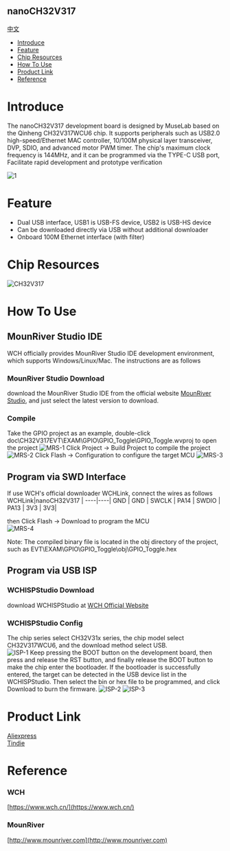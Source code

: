 nanoCH32V317
-----------
[中文](./README_cn.md)

* [Introduce](#Introduce)
* [Feature](#feature)
* [Chip Resources](#chip-resources)
* [How To Use](#how-to-use)
* [Product Link](#product-link)
* [Reference](#reference)


# Introduce
The nanoCH32V317 development board is designed by MuseLab based on the Qinheng CH32V317WCU6 chip. It supports peripherals such as USB2.0 high-speed/Ethernet MAC controller, 10/100M physical layer transceiver, DVP, SDIO, and advanced motor PWM timer. The chip's maximum clock frequency is 144MHz, and it can be programmed via the TYPE-C USB port, Facilitate rapid development and prototype verification

![1](https://github.com/wuxx/nanoCH32V317/blob/main/doc/CH32V317-1.jpg)

# Feature
- Dual USB interface, USB1 is USB-FS device, USB2 is USB-HS device
- Can be downloaded directly via USB without additional downloader
- Onboard 100M Ethernet interface (with filter)

# Chip Resources
![CH32V317](https://github.com/wuxx/nanoCH32V317/blob/main/doc/CH32V317.jpg)

# How To Use
## MounRiver Studio IDE
WCH officially provides MounRiver Studio IDE development environment, which supports Windows/Linux/Mac. The instructions are as follows
 
### MounRiver Studio Download
download the MounRiver Studio IDE from the official website [MounRiver Studio](http://www.mounriver.com), and just select the latest version to download.

### Compile
Take the GPIO project as an example, double-click doc\CH32V317EVT\EXAM\GPIO\GPIO_Toggle\GPIO_Toggle.wvproj to open the project
![MRS-1](https://github.com/wuxx/nanoCH32V317/blob/main/doc/MounRiver-1.png)
Click Project -> Build Project to compile the project  
![MRS-2](https://github.com/wuxx/nanoCH32V317/blob/main/doc/MounRiver-2.png)
Click Flash -> Configuration to configure the target MCU
![MRS-3](https://github.com/wuxx/nanoCH32V317/blob/main/doc/MounRiver-3.png)


## Program via SWD Interface
If use WCH's official downloader WCHLink, connect the wires as follows
WCHLink|nanoCH32V317 |
----|----|
GND |  GND |
SWCLK | PA14 |
SWDIO | PA13 |
3V3 | 3V3|

then Click Flash -> Download to program the MCU  
![MRS-4](https://github.com/wuxx/nanoCH32V317/blob/main/doc/MounRiver-4.png)


Note: The compiled binary file is located in the obj directory of the project, such as EVT\EXAM\GPIO\GPIO_Toggle\obj\GPIO_Toggle.hex

## Program via USB ISP
### WCHISPStudio Download
download WCHISPStudio at [WCH Official Website](https://www.wch.cn/downloads/WCHISPTool_Setup_exe.html)

### WCHISPStudio Config
The chip series select CH32V31x series, the chip model select CH32V317WCU6, and the download method select USB.  
![ISP-1](https://github.com/wuxx/nanoCH32V317/blob/main/doc/WCHISPStudio-EN-1.png)
Keep pressing the BOOT button on the development board, then press and release the RST button, and finally release the BOOT button to make the chip enter the bootloader. If the bootloader is successfully entered, the target can be detected in the USB device list in the WCHISPStudio.
Then select the bin or hex file to be programmed, and click Download to burn the firmware.
![ISP-2](https://github.com/wuxx/nanoCH32V317/blob/main/doc/WCHISPStudio-EN-2.png)
![ISP-3](https://github.com/wuxx/nanoCH32V317/blob/main/doc/WCHISPStudio-EN-3.png)

# Product Link
[Aliexpress](https://www.aliexpress.com/item/1005005033298927.html?spm=a2g0s.12269583.0.0.20535947csm0Sw)  
[Tindie](https://www.tindie.com/products/johnnywu/nanoch32v317-development-board/)

# Reference
### WCH
[https://www.wch.cn/](https://www.wch.cn/)
### MounRiver
[http://www.mounriver.com](http://www.mounriver.com)
